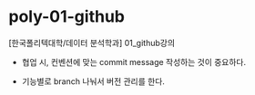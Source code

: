 # poly-01-github
[한국폴리텍대학/데이터 분석학과] 01_github강의 

- 협업 시, 컨벤션에 맞는  commit message 작성하는 것이 중요하다.

- 기능별로 branch 나눠서 버전 관리를 한다.
